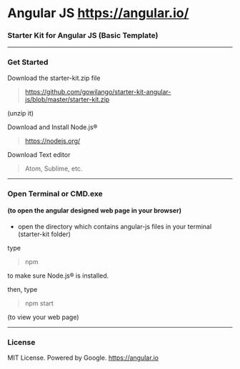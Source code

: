 # Angular JS https://angular.io/
### Starter Kit for Angular JS (Basic Template)
<hr>

### Get Started


Download the starter-kit.zip file

> https://github.com/gowilango/starter-kit-angular-js/blob/master/starter-kit.zip

(unzip it)
 
Download and Install Node.js® 
> https://nodejs.org/

Download Text editor 
> Atom, Sublime, etc.

<hr>


### Open Terminal or CMD.exe
#### (to open the angular designed web page in your browser)

* open the directory which contains angular-js files in your terminal (starter-kit folder)

type 
>npm

to make sure Node.js® is installed.

then, type
>npm start 

(to view your web page)


<hr>

### License

MIT License. Powered by Google. https://angular.io

